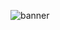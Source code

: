 
![banner](https://github.com/CodeNeeko/CodeNeeko/assets/68955011/b786f81e-b4a5-4780-a8b9-aed0ecb36106)

<!--
**CodeNeeko/CodeNeeko** is a ✨ _special_ ✨ repository because its `README.md` (this file) appears on your GitHub profile.

Here are some ideas to get you started:

- 🔭 I’m currently working on ...
- 🌱 I’m currently learning ...
- 👯 I’m looking to collaborate on ...
- 🤔 I’m looking for help with ...
- 💬 Ask me about ...
- 📫 How to reach me: ...
- 😄 Pronouns: ...
- ⚡ Fun fact: ...
-->
